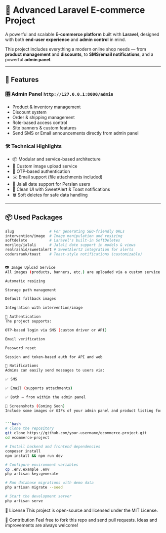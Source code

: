 
# 🛒 Advanced Laravel E-commerce Project

A powerful and scalable **E-commerce platform** built with **Laravel**, designed with both **end-user experience** and **admin control** in mind.

This project includes everything a modern online shop needs — from **product management** and **discounts**, to **SMS/email notifications**, and a powerful **admin panel**.

---

## 🚀 Features

### 🎛 Admin Panel `http://127.0.0.1:8000/admin`

- Product & inventory management
- Discount system
- Order & shipping management
- Role-based access control
- Site banners & custom features
- Send SMS or Email announcements directly from admin panel

### 🛠 Technical Highlights

- 📦 Modular and service-based architecture
- 📁 Custom image upload service
- 🔐 OTP-based authentication
- ✉️ Email support (file attachments included)
- 📆 Jalali date support for Persian users
- 🎨 Clean UI with SweetAlert & Toast notifications
- 🗑 Soft deletes for safe data handling

---

## 📦 Used Packages

```bash
slug                # For generating SEO-friendly URLs
intervention/image  # Image manipulation and resizing
softdelete          # Laravel's built-in SoftDeletes
morilog/jalali      # Jalali date support in models & views
realrashid/sweetalert # SweetAlert2 integration for alerts
codersrank/toast    # Toast-style notifications (customizable)


📷 Image Upload Service
All images (products, banners, etc.) are uploaded via a custom service that handles:

Automatic resizing

Storage path management

Default fallback images

Integration with intervention/image

🔐 Authentication
The project supports:

OTP-based login via SMS (custom driver or API)

Email verification

Password reset

Session and token-based auth for API and web

📩 Notifications
Admins can easily send messages to users via:

✅ SMS

✅ Email (supports attachments)

✅ Both — from within the admin panel

📸 Screenshots (Coming Soon)
Include some images or GIFs of your admin panel and product listing for more impact.


`‍‍‍``bash
# Clone the repository
git clone https://github.com/your-username/ecommerce-project.git
cd ecommerce-project

# Install backend and frontend dependencies
composer install
npm install && npm run dev

# Configure environment variables
cp .env.example .env
php artisan key:generate

# Run database migrations with demo data
php artisan migrate --seed

# Start the development server
php artisan serve

```


📝 License
This project is open-source and licensed under the MIT License.

💬 Contribution
Feel free to fork this repo and send pull requests. Ideas and improvements are always welcome!





